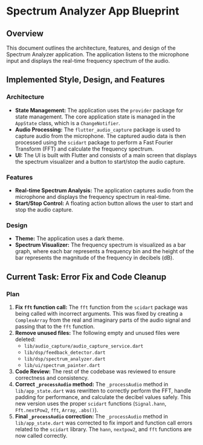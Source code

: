 
# Spectrum Analyzer App Blueprint

## Overview

This document outlines the architecture, features, and design of the Spectrum Analyzer application. The application listens to the microphone input and displays the real-time frequency spectrum of the audio.

## Implemented Style, Design, and Features

### Architecture
- **State Management:** The application uses the `provider` package for state management. The core application state is managed in the `AppState` class, which is a `ChangeNotifier`.
- **Audio Processing:** The `flutter_audio_capture` package is used to capture audio from the microphone. The captured audio data is then processed using the `scidart` package to perform a Fast Fourier Transform (FFT) and calculate the frequency spectrum.
- **UI:** The UI is built with Flutter and consists of a main screen that displays the spectrum visualizer and a button to start/stop the audio capture.

### Features
- **Real-time Spectrum Analysis:** The application captures audio from the microphone and displays the frequency spectrum in real-time.
- **Start/Stop Control:** A floating action button allows the user to start and stop the audio capture.

### Design
- **Theme:** The application uses a dark theme.
- **Spectrum Visualizer:** The frequency spectrum is visualized as a bar graph, where each bar represents a frequency bin and the height of the bar represents the magnitude of the frequency in decibels (dB).

## Current Task: Error Fix and Code Cleanup

### Plan
1. **Fix `fft` function call:** The `fft` function from the `scidart` package was being called with incorrect arguments. This was fixed by creating a `ComplexArray` from the real and imaginary parts of the audio signal and passing that to the `fft` function.
2. **Remove unused files:** The following empty and unused files were deleted:
    - `lib/audio_capture/audio_capture_service.dart`
    - `lib/dsp/feedback_detector.dart`
    - `lib/dsp/spectrum_analyzer.dart`
    - `lib/ui/spectrum_painter.dart`
3. **Code Review:** The rest of the codebase was reviewed to ensure correctness and consistency.
4. **Correct `_processAudio` method:** The `_processAudio` method in `lib/app_state.dart` was rewritten to correctly perform the FFT, handle padding for performance, and calculate the decibel values safely. This new version uses the proper `scidart` functions (`Signal.hann`, `Fft.nextPow2`, `fft`, `Array`, `.abs()`).
5. **Final `_processAudio` correction:** The `_processAudio` method in `lib/app_state.dart` was corrected to fix import and function call errors related to the `scidart` library. The `hann`, `nextpow2`, and `fft` functions are now called correctly.
